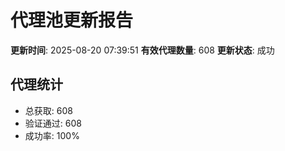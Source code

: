 # 代理池更新报告

**更新时间**: 2025-08-20 07:39:51
**有效代理数量**: 608
**更新状态**:  成功

## 代理统计
- 总获取: 608
- 验证通过: 608
- 成功率: 100%
